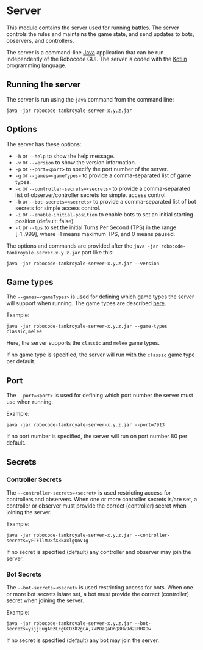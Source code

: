 # Server

This module contains the server used for running battles. The server controls the rules and maintains the game state,
and send updates to bots, observers, and controllers.

The server is a command-line [Java] application that can be run independently of the Robocode GUI. The server is coded
with the [Kotlin] programming language.

## Running the server

The server is run using the `java` command from the command line:

```
java -jar robocode-tankroyale-server-x.y.z.jar
```

## Options

The server has these options:

- `-h` or `--help` to show the help message.
- `-v` or `--version` to show the version information.
- `-p` or `--port=<port>` to specify the port number of the server.
- `-g` or `--games=<gameTypes>` to provide a comma-separated list of game types.
- `-c` or `--controller-secrets=<secrets>` to provide a comma-separated list of observer/controller secrets for simple.
  access control.
- `-b` or `--bot-secrets=<secrets>` to provide a comma-separated list of bot secrets for simple access control.
- `-i` or `--enable-initial-position` to enable bots to set an initial starting position (default: false).
- `-t` pr `--tps` to set the initial Turns Per Second (TPS) in the range [-1..999], where -1 means maximum TPS, and 0 means paused.

The options and commands are provided after the `java -jar robocode-tankroyale-server-x.y.z.jar` part like this:

```
java -jar robocode-tankroyale-server-x.y.z.jar --version
```

## Game types

The `--games=<gameTypes>` is used for defining which game types the server will support when running. The game types are
described [here](../docs/articles/game_types.html).

Example:

```
java -jar robocode-tankroyale-server-x.y.z.jar --game-types classic,melee
```

Here, the server supports the `classic` and `melee` game types.

If no game type is specified, the server will run with the `classic` game type per default.

## Port

The `--port=<port>` is used for defining which port number the server must use when running.

Example:

```
java -jar robocode-tankroyale-server-x.y.z.jar --port=7913
```

If no port number is specified, the server will run on port number 80 per default.

## Secrets

### Controller Secrets

The `--controller-secrets=<secret>` is used restricting access for controllers and observers. When one or more
controller secrets is/are set, a controller or observer must provide the correct (controller) secret when joining the
server.

Example:

```
java -jar robocode-tankroyale-server-x.y.z.jar --controller-secrets=yFTFllMU8fX8kaxlgQnV1g
```

If no secret is specified (default) any controller and observer may join the server.

### Bot Secrets

The `--bot-secrets=<secret>` is used restricting access for bots. When one or more bot secrets is/are set, a bot must
provide the correct (controller) secret when joining the server.

Example:

```
java -jar robocode-tankroyale-server-x.y.z.jar --bot-secrets=yijjEugA0zLcgGCO382gCA,7VPOzQaOnQ8HV9d2URHXOw
```

If no secret is specified (default) any bot may join the server.

[Java]: https://www.oracle.com/java/ "Java platform"

[Kotlin]: https://kotlinlang.org/ "Kotlin programming language"